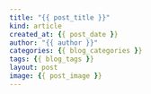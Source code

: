 ```yaml
---
title: "{{ post_title }}"
kind: article
created_at: {{ post_date }}
author: "{{ author }}"
categories: {{ blog_categories }}
tags: {{ blog_tags }}
layout: post
image: {{ post_image }}
---
```

